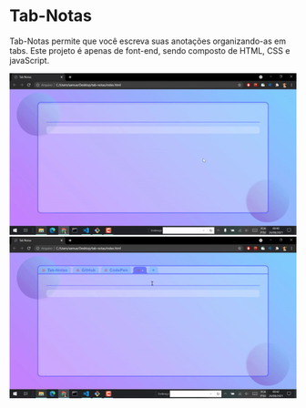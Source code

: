 # Tab-Notas

Tab-Notas permite que você escreva suas anotações organizando-as em tabs. Este projeto é apenas de font-end, sendo composto de HTML, CSS e javaScript.  

<img src="images/run1.gif">
<img src="images/run2.gif">
